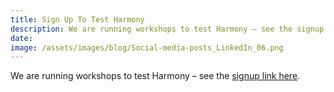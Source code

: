 ```yaml
---
title: Sign Up To Test Harmony
description: We are running workshops to test Harmony – see the signup link here.
date:
image: /assets/images/blog/Social-media-posts_LinkedIn_06.png
---
```


We are running workshops to test Harmony – see the [signup link here](https://ulster.onlinesurveys.ac.uk/harmony-online-eoi).
